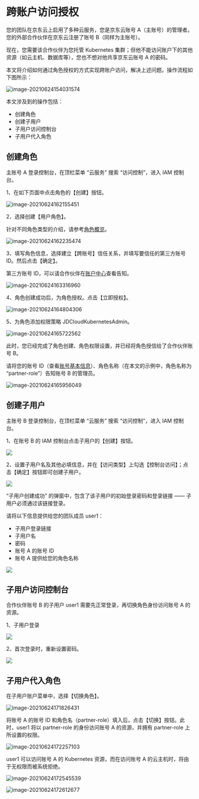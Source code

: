 # 跨账户访问授权

您的团队在京东云上启用了多种云服务，您是京东云账号 A（主账号）的管理者。您的外部合作伙伴在京东云注册了账号 B（同样为主账号）。

现在，您需要该合作伙伴为您托管 Kubernetes 集群；但他不能访问账户下的其他资源（如云主机、数据库等），您也不想对他共享京东云账号 A 的密码。

本文将介绍如何通过角色授权的方式实现跨账户访问，解决上述问题。操作流程如下图所示：

![image-20210624154031574](../../../../image/IAM/Getting-Started/image-20210624154031574.png)

本文涉及到的操作包括：

- 创建角色
- 创建子用户
- 子用户访问控制台
- 子用户代入角色

## 创建角色

主账号 A 登录控制台，在顶栏菜单 “云服务” 搜索 “访问控制”，进入 IAM 控制台。

1、在如下页面中点击角色的【创建】按钮。

![image-20210624162155451](../../../../image/IAM/Getting-Started/image-20210624162155451.png)

2、选择创建【用户角色】。

针对不同角色类型的介绍，请参考[角色概览](../../../../documentation/Management/IAM/Operation-manual/Role-management/role-overview.md)。

![image-20210624162235474](../../../../image/IAM/Getting-Started/image-20210624162235474.png)

3、填写角色信息，选择建立【跨账号】信任关系，并填写要信任的第三方账号 ID。然后点击【确定】。

第三方账号 ID，可以请合作伙伴在[账户中心](https://uc.jdcloud.com/account/basic-info)查看告知。

![image-20210624163316960](../../../../image/IAM/Getting-Started/image-20210624163316960.png)

4、角色创建成功后，为角色授权。点击【立即授权】。

![image-20210624164804306](../../../../image/IAM/Getting-Started/image-20210624164804306.png)

5、为角色添加权限策略 JDCloudKubernetesAdmin。

![image-20210624165722562](../../../../image/IAM/Getting-Started/image-20210624165722562.png)

此时，您已经完成了角色创建、角色权限设置，并已经将角色授信给了合作伙伴账号 B。

请将您的账号 ID（查看[账号基本信息](https://uc.jdcloud.com/account/basic-info)）、角色名称（在本文的示例中，角色名称为 “partner-role”）告知账号 B 的管理员。

![image-20210624165956049](../../../../image/IAM/Getting-Started/image-20210624165956049.png)

## 创建子用户

主账号 B 登录控制台，在顶栏菜单 “云服务” 搜索 “访问控制”，进入 IAM 控制台。

1、在账号 B 的 IAM 控制台点击子用户的【创建】按钮。

![](../../../../image/IAM/Getting-Started/image-20210623184514128.png)

2、设置子用户名及其他必填信息，并在【访问类型】上勾选【控制台访问】；点击【确定】按钮即可创建子用户。

![](../../../../image/IAM/Getting-Started/image-20210623185052061.png)

“子用户创建成功” 的弹窗中，包含了该子用户的初始登录密码和登录链接 —— 子用户必须通过该链接登录。

请将以下信息提供给您的团队成员 user1：

- 子用户登录链接
- 子用户名
- 密码
- 账号 A 的账号 ID
- 账号 A 提供给您的角色名称

![](../../../../image/IAM/Getting-Started/image-20210623201747305.png)

## 子用户访问控制台

合作伙伴账号 B 的子用户 user1 需要先正常登录，再切换角色身份访问账号 A 的资源。

1、子用户登录 

![](../../../../image/IAM/Getting-Started/image-20210623203713454.png)

2、首次登录时，重新设置密码。

![](../../../../image/IAM/Getting-Started/image-20210623202221110.png)

## 子用户代入角色

在子用户账户菜单中，选择【切换角色】。

![image-20210624171826431](../../../../image/IAM/Getting-Started/image-20210624171826431.png)

将账号 A 的账号 ID 和角色名（partner-role）填入后，点击【切换】按钮。此时，user1 将以 partner-role 的身份访问账号 A 的资源，并拥有 partner-role 上所设置的权限。

![image-20210624172257103](../../../../image/IAM/Getting-Started/image-20210624172257103.png)

user1 可以访问账号 A 的 Kubernetes 资源，而在访问账号 A 的云主机时，将由于无权限而被系统拒绝。

![image-20210624172545539](../../../../image/IAM/Getting-Started/image-20210624172545539.png)

![image-20210624172612677](../../../../image/IAM/Getting-Started/image-20210624172612677.png)

